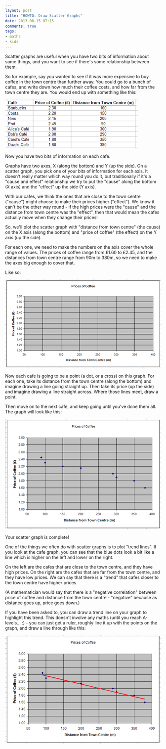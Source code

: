 ```yaml
---
layout: post
title: "HOWTO: Draw Scatter Graphs"
date: 2013-08-15 07:15
comments: true
tags:
- maths
- kids
---
```


Scatter graphs are useful when you have two bits of information about some things, and you want to see if there's some relationship between them.
 
So for example, say you wanted to see if it was more expensive to buy coffee in the town centre than further away. You could go to a bunch of cafes, and write down how much their coffee costs, and how far from the town centre they are. You would end up with something like this:
 
![Table of Values](/img/blog/2013/08/scattergraph-1.png)
 
Now you have two bits of information on each cafe.
 
Graphs have two axes, X (along the bottom) and Y (up the side). On a scatter graph, you pick one of your bits of information for each axis. It doesn't really matter which way round you do it, but traditionally if it's a "cause and effect" relationship we try to put the "cause" along the bottom (X axis) and the "effect" up the side (Y axis).
 
With our cafes, we think the ones that are close to the town centre ("cause") might choose to make their prices higher ("effect"). We know it can't be the other way round - if the high prices were the "cause" and the distance from town centre was the "effect", then that would mean the cafes actually move when they change their prices!
 
So, we'll plot the scatter graph with "distance from town centre" (the cause) on the X axis (along the bottom) and "price of coffee" (the effect) on the Y axis (up the side).
 
For each one, we need to make the numbers on the axis cover the whole range of values. The prices of coffee range from £1.60 to £2.45, and the distances from town centre range from 90m to 380m, so we need to make the axes big enough to cover that.
 
Like so:
 
![Empty Graph](/img/blog/2013/08/scattergraph-2.png)
 
Now each cafe is going to be a point (a dot, or a cross) on this graph.  For each one, take its distance from the town centre (along the bottom) and imagine drawing a line going straight up. Then take its price (up the side) and imagine drawing a line straight across.  Where those lines meet, draw a point.
 
Then move on to the next cafe, and keep going until you've done them all. The graph will look like this:
 
![Scatter Points](/img/blog/2013/08/scattergraph-3.png)
 
Your scatter graph is complete!
 
One of the things we often do with scatter graphs is to plot "trend lines".  If you look at the cafe graph, you can see that the blue dots look a bit like a line which is higher on the left and lower on the right.
 
On the left are the cafes that are close to the town centre, and they have high prices.  On the right are the cafes that are far from the town centre, and they have low prices.  We can say that there is a "trend" that cafes closer to the town centre have higher prices.
 
(A mathematician would say that there is a "negative correlation" between price of coffee and distance from the town centre - "negative" because as distance goes up, price goes down.)
 
If you have been asked to, you can draw a trend line on your graph to highlight this trend.  This doesn't involve any maths (until you reach A-levels... :) - you can just get a ruler, roughly line it up with the points on the graph, and draw a line through like this:
 
![Trendline](/img/blog/2013/08/scattergraph-4.png)
